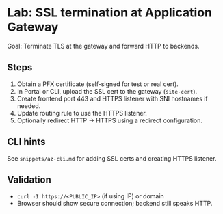 # Lab: SSL termination at Application Gateway

Goal: Terminate TLS at the gateway and forward HTTP to backends.

## Steps
1) Obtain a PFX certificate (self-signed for test or real cert).
2) In Portal or CLI, upload the SSL cert to the gateway (`site-cert`).
3) Create frontend port 443 and HTTPS listener with SNI hostnames if needed.
4) Update routing rule to use the HTTPS listener.
5) Optionally redirect HTTP -> HTTPS using a redirect configuration.

## CLI hints
See `snippets/az-cli.md` for adding SSL certs and creating HTTPS listener.

## Validation
- `curl -I https://<PUBLIC_IP>` (if using IP) or domain
- Browser should show secure connection; backend still speaks HTTP.
